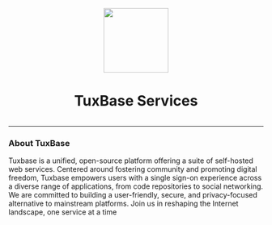<p align="center">
    <a href="https://tuxbase.com">
      <img src="https://avatars.githubusercontent.com/u/138342288" height="128"/>
    </a>
    <h1 align="center">TuxBase Services</h1>
</p>

<p align="center">
  <a aria-label="Join the community on Discord" href="https://discord.gg/CHEGMKTxfa">
    <img alt="" src="https://img.shields.io/badge/Join%20the%20community-blueviolet.svg?style=for-the-badge&logo=discord&logoColor=white&labelColor=20232a&logoWidth=20">
  </a>
</p>
<hr>

### About TuxBase
Tuxbase is a unified, open-source platform offering a suite of self-hosted web services. Centered around fostering community and promoting digital freedom, Tuxbase empowers users with a single sign-on experience across a diverse range of applications, from code repositories to social networking. We are committed to building a user-friendly, secure, and privacy-focused alternative to mainstream platforms. Join us in reshaping the Internet landscape, one service at a time
